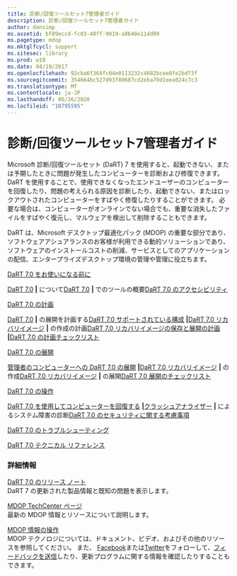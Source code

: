 ```yaml
---
title: 診断/回復ツールセット7管理者ガイド
description: 診断/回復ツールセット7管理者ガイド
author: dansimp
ms.assetid: bf89eccd-fc03-48ff-9019-a8640e11dd99
ms.pagetype: mdop
ms.mktglfcycl: support
ms.sitesec: library
ms.prod: w10
ms.date: 04/19/2017
ms.openlocfilehash: 92cba6f364fc04e0113232c4682bcee8fe2bd73f
ms.sourcegitcommit: 354664bc527d93f80687cd2eba70d1eea024c7c3
ms.translationtype: MT
ms.contentlocale: ja-JP
ms.lasthandoff: 06/26/2020
ms.locfileid: "10795595"
---
```

# 診断/回復ツールセット7管理者ガイド


Microsoft 診断/回復ツールセット (DaRT) 7 を使用すると、起動できない、または予期したときに問題が発生したコンピューターを診断および修復できます。 DaRT を使用することで、使用できなくなったエンドユーザーのコンピューターを回復したり、問題の考えられる原因を診断したり、起動できない、またはロックアウトされたコンピューターをすばやく修復したりすることができます。 必要な場合は、コンピューターがオンラインでない場合でも、重要な消失したファイルをすばやく復元し、マルウェアを検出して削除することもできます。

DaRT は、Microsoft デスクトップ最適化パック (MDOP) の重要な部分であり、ソフトウェアアシュアランスのお客様が利用できる動的ソリューションであり、ソフトウェアのインストールコストの削減、サービスとしてのアプリケーションの配信、エンタープライズデスクトップ環境の管理や管理に役立ちます。

<a href="" id="getting-started-with-dart-7-0"></a>[DaRT 7.0 をお使いになる前に](getting-started-with-dart-70-new-ia.md)  

[DaRT 7.0](about-dart-70-new-ia.md) **|** について[DaRT 7.0](overview-of-the-tools-in-dart-70-new-ia.md) **|** でのツールの概要[DaRT 7.0 のアクセシビリティ](accessibility-for-dart-70.md)

<a href="" id="planning-for-dart-7-0"></a>[DaRT 7.0 の計画](planning-for-dart-70-new-ia.md)  

[DaRT 7.0](planning-to-deploy-dart-70.md) **|** の展開を計画する[DaRT 7.0 サポートされている構成](dart-70-supported-configurations-dart-7.md) **|**[DaRT 7.0 リカバリイメージ](planning-to-create-the-dart-70-recovery-image.md) **|** の作成の計画[DaRT 7.0 リカバリイメージの保存と展開の計画](planning-how-to-save-and-deploy-the-dart-70-recovery-image.md) **|**[DaRT 7.0 の計画チェックリスト](dart-70-planning-checklist-dart-7.md)

<a href="" id="deploying-dart-7-0"></a>[DaRT 7.0 の展開](deploying-dart-70-new-ia.md)  

[管理者のコンピューターへの DaRT 7.0 の展開](deploying-dart-70-to-administrator-computers-dart-7.md) **|**[DaRT 7.0 リカバリイメージ](creating-the-dart-70-recovery-image-dart-7.md) **|** の作成[DaRT 7.0 リカバリイメージ](deploying-the-dart-70-recovery-image-dart-7.md) **|** の展開[DaRT 7.0 展開のチェックリスト](dart-70-deployment-checklist-dart-7.md)

<a href="" id="operations-for-dart-7-0"></a>[DaRT 7.0 の操作](operations-for-dart-70-new-ia.md)  

[DaRT 7.0 を使用してコンピューターを回復する](recovering-computers-using-dart-70-dart-7.md) **|**[クラッシュアナライザー](diagnosing-system-failures-with-crash-analyzer--dart-7.md) **|** によるシステム障害の診断[DaRT 7.0 のセキュリティに関する考慮事項](security-considerations-for-dart-70-dart-7.md)

<a href="" id="troubleshooting-dart-7-0"></a>[DaRT 7.0 のトラブルシューティング](troubleshooting-dart-70-new-ia.md)  

<a href="" id="technical-reference-for-dart-7-0"></a>[DaRT 7.0 テクニカル リファレンス](technical-reference-for-dart-70-new-ia.md)  

### 詳細情報

<a href="" id="release-notes-for-dart-7-0"></a>[DaRT 7.0 のリリース ノート](release-notes-for-dart-70-new-ia.md)  
DaRT 7 の更新された製品情報と既知の問題を表示します。

<a href="" id="mdop-techcenter-page"></a>[MDOP TechCenter ページ](https://go.microsoft.com/fwlink/p/?LinkId=225286)  
最新の MDOP 情報とリソースについて説明します。

<a href="" id="mdop-information-experience"></a>[MDOP 情報の操作](https://go.microsoft.com/fwlink/p/?LinkId=236032)  
MDOP テクノロジについては、ドキュメント、ビデオ、およびその他のリソースを参照してください。 また、 [Facebook](https://go.microsoft.com/fwlink/p/?LinkId=242445)または[Twitter](https://go.microsoft.com/fwlink/p/?LinkId=242447)をフォローして、[フィードバックを送信](mailto:MDOPDocs@microsoft.com)したり、更新プログラムに関する情報を確認したりすることもできます。

 

 





